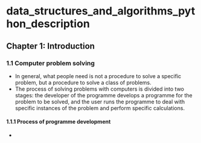 # data_structures_and_algorithms_python_description
## Chapter 1: Introduction
### 1.1 Computer problem solving
- In general, what people need is not a procedure to solve a specific problem, but a procedure to solve a class of problems.
- The process of solving problems with computers is divided into two stages: the developer of the programme develops a programme for the problem to be solved, and the user runs the programme to deal with specific instances of the problem and perform specific calculations.
#### 1.1.1 Process of programme development
- 
